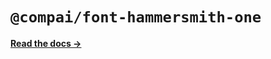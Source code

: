 # `@compai/font-hammersmith-one`

[**Read the docs &rarr;**](https://components.ai/docs/typefaces/hammersmith-one)
